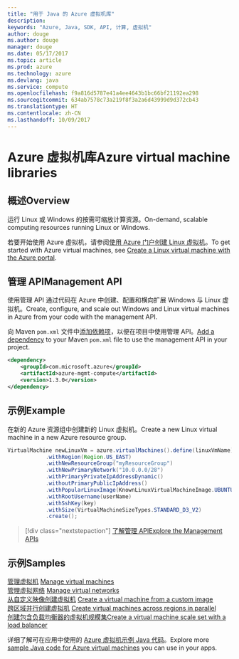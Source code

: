 ```yaml
---
title: "用于 Java 的 Azure 虚拟机库"
description: 
keywords: "Azure, Java, SDK, API, 计算, 虚拟机"
author: douge
ms.author: douge
manager: douge
ms.date: 05/17/2017
ms.topic: article
ms.prod: azure
ms.technology: azure
ms.devlang: java
ms.service: compute
ms.openlocfilehash: f9a816d5787e41a4ee4643b1bc66bf21192ea298
ms.sourcegitcommit: 634ab7578c73a219f8f3a2a6d43999d9d372cb43
ms.translationtype: HT
ms.contentlocale: zh-CN
ms.lasthandoff: 10/09/2017
---
```

# <a name="azure-virtual-machine-libraries"></a><span data-ttu-id="d8c36-103">Azure 虚拟机库</span><span class="sxs-lookup"><span data-stu-id="d8c36-103">Azure virtual machine libraries</span></span>

## <a name="overview"></a><span data-ttu-id="d8c36-104">概述</span><span class="sxs-lookup"><span data-stu-id="d8c36-104">Overview</span></span>

<span data-ttu-id="d8c36-105">运行 Linux 或 Windows 的按需可缩放计算资源。</span><span class="sxs-lookup"><span data-stu-id="d8c36-105">On-demand, scalable computing resources running Linux or Windows.</span></span>

<span data-ttu-id="d8c36-106">若要开始使用 Azure 虚拟机，请参阅[使用 Azure 门户创建 Linux 虚拟机](/azure/virtual-machines/linux/quick-create-portal)。</span><span class="sxs-lookup"><span data-stu-id="d8c36-106">To get started with Azure virtual machines, see [Create a Linux virtual machine with the Azure portal](/azure/virtual-machines/linux/quick-create-portal).</span></span>

## <a name="management-api"></a><span data-ttu-id="d8c36-107">管理 API</span><span class="sxs-lookup"><span data-stu-id="d8c36-107">Management API</span></span>

<span data-ttu-id="d8c36-108">使用管理 API 通过代码在 Azure 中创建、配置和横向扩展 Windows 与 Linux 虚拟机。</span><span class="sxs-lookup"><span data-stu-id="d8c36-108">Create, configure, and scale out Windows and Linux virtual machines in Azure from your code with the management API.</span></span>

<span data-ttu-id="d8c36-109">向 Maven `pom.xml` 文件中[添加依赖项](https://maven.apache.org/guides/getting-started/index.html#How_do_I_use_external_dependencies)，以便在项目中使用管理 API。</span><span class="sxs-lookup"><span data-stu-id="d8c36-109">[Add a dependency](https://maven.apache.org/guides/getting-started/index.html#How_do_I_use_external_dependencies) to your Maven `pom.xml` file to use the management API in your project.</span></span>  

```XML
<dependency>
    <groupId>com.microsoft.azure</groupId>
    <artifactId>azure-mgmt-compute</artifactId>
    <version>1.3.0</version>
</dependency>
```   


## <a name="example"></a><span data-ttu-id="d8c36-110">示例</span><span class="sxs-lookup"><span data-stu-id="d8c36-110">Example</span></span>

<span data-ttu-id="d8c36-111">在新的 Azure 资源组中创建新的 Linux 虚拟机。</span><span class="sxs-lookup"><span data-stu-id="d8c36-111">Create a new Linux virtual machine in a new Azure resource group.</span></span>

```java
VirtualMachine newLinuxVm = azure.virtualMachines().define(linuxVmName)
            .withRegion(Region.US_EAST)
            .withNewResourceGroup("myResourceGroup")
            .withNewPrimaryNetwork("10.0.0.0/28")
            .withPrimaryPrivateIpAddressDynamic()
            .withoutPrimaryPublicIpAddress()
            .withPopularLinuxImage(KnownLinuxVirtualMachineImage.UBUNTU_SERVER_16_04_LTS)
            .withRootUsername(userName)
            .withSshKey(key)
            .withSize(VirtualMachineSizeTypes.STANDARD_D3_V2)
            .create();
```

> [!div class="nextstepaction"]
> [<span data-ttu-id="d8c36-112">了解管理 API</span><span class="sxs-lookup"><span data-stu-id="d8c36-112">Explore the Management APIs</span></span>](/java/api/overview/azure/virtualmachines/managementapi)


## <a name="samples"></a><span data-ttu-id="d8c36-113">示例</span><span class="sxs-lookup"><span data-stu-id="d8c36-113">Samples</span></span>

<span data-ttu-id="d8c36-114">[管理虚拟机][1] </span><span class="sxs-lookup"><span data-stu-id="d8c36-114">[Manage virtual machines][1] </span></span>  
<span data-ttu-id="d8c36-115">[管理虚拟网络][6] </span><span class="sxs-lookup"><span data-stu-id="d8c36-115">[Manage virtual networks][6] </span></span>  
<span data-ttu-id="d8c36-116">[从自定义映像创建虚拟机][2] </span><span class="sxs-lookup"><span data-stu-id="d8c36-116">[Create a virtual machine from a custom image][2] </span></span>  
<span data-ttu-id="d8c36-117">[跨区域并行创建虚拟机][5]  </span><span class="sxs-lookup"><span data-stu-id="d8c36-117">[Create virtual machines across regions in parallel][5]  </span></span>  
<span data-ttu-id="d8c36-118">[创建包含负载均衡器的虚拟机规模集][7]</span><span class="sxs-lookup"><span data-stu-id="d8c36-118">[Create a virtual machine scale set with a load balancer][7]</span></span>    

[1]: ../docs-ref-conceptual/java-sdk-manage-virtual-machines.md
[2]: https://azure.microsoft.com/resources/samples/managed-disk-java-create-virtual-machine-using-custom-image/
[5]: ../docs-ref-conceptual/java-sdk-virtual-machines-in-parallel.md
[6]: ../docs-ref-conceptual/java-sdk-manage-virtual-networks.md
[7]: ../docs-ref-conceptual/java-sdk-manage-vm-scalesets.md

<span data-ttu-id="d8c36-119">详细了解可在应用中使用的 [Azure 虚拟机示例 Java 代码](https://azure.microsoft.com/resources/samples/?platform=java&term=VM)。</span><span class="sxs-lookup"><span data-stu-id="d8c36-119">Explore more [sample Java code for Azure virtual machines](https://azure.microsoft.com/resources/samples/?platform=java&term=VM) you can use in your apps.</span></span>